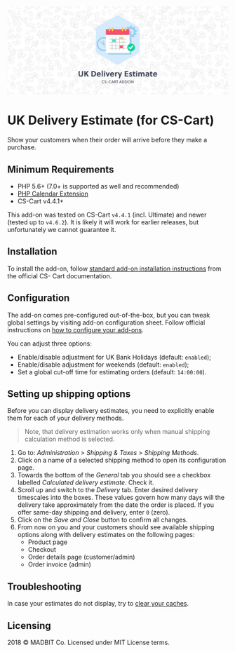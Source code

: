 <p align="center"><img src="https://github.com/madbitco/mbc_delivery_estimate/raw/master/splash.jpg" alt="Delivery Estimate Splash Image" /></p>

# UK Delivery Estimate (for CS-Cart)
Show your customers when their order will arrive before they make a purchase.

## Minimum Requirements
- PHP 5.6+ (7.0+ is supported as well and recommended)
- [PHP Calendar Extension](http://php.net/manual/en/book.calendar.php)
- CS-Cart v4.4.1+

This add-on was tested on CS-Cart `v4.4.1` (incl. Ultimate) and newer (tested up to `v4.6.2`). It is likely it will work for earlier releases, but unfortunately we cannot guarantee it.

## Installation
To install the add-on, follow [standard add-on installation instructions](https://docs.cs-cart.com/4.7.x/install/index.html) from the official CS- Cart documentation.

## Configuration
The add-on comes pre-configured out-of-the-box, but you can tweak global settings by visiting add-on configuration sheet. Follow official instructions on [how to configure your add-ons](https://docs.cs-cart.com/4.7.x/user_guide/addons/1manage_addons.html#configuring-add-ons).

You can adjust three options:
- Enable/disable adjustment for UK Bank Holidays (default: `enabled`);
- Enable/disable adjustment for weekends (default: `enabled`);
- Set a global cut-off time for estimating orders (default: `14:00:00`).

## Setting up shipping options
Before you can display delivery estimates, you need to explicitly enable them for each of your delivery methods.

> Note, that delivery estimation works only when manual shipping calculation method is selected.

1. Go to: *Administration* > *Shipping & Taxes* > *Shipping Methods*.
2. Click on a name of a selected shipping method to open its configuration page.
3. Towards the bottom of the *General* tab you should see a checkbox labelled *Calculated delivery estimate*. Check it.
4. Scroll up and switch to the *Delivery* tab. Enter desired delivery timescales into the boxes. These values govern how many days will the delivery take approximately from the date the order is placed. If you offer same-day shipping and delivery, enter `0` (zero).
5. Click on the *Save and Close* button to confirm all changes.
6. From now on you and your customers should see available shipping options along with delivery estimates on the following pages:
    - Product page
    - Checkout
    - Order details page (customer/admin)
    - Order invoice (admin)

## Troubleshooting 
In case your estimates do not display, try to [clear your caches](https://docs.cs-cart.com/4.7.x/developer_guide/getting_started/cache_clearing.html).

## Licensing
2018 &copy; MADBIT Co. Licensed under MIT License terms.
